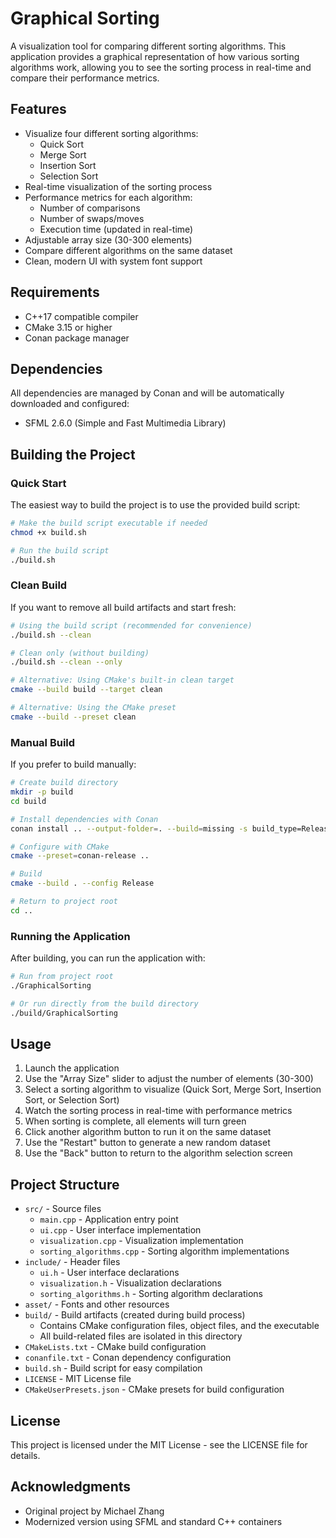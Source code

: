 # Graphical Sorting

A visualization tool for comparing different sorting algorithms. This application provides a graphical representation of how various sorting algorithms work, allowing you to see the sorting process in real-time and compare their performance metrics.

## Features

- Visualize four different sorting algorithms:
  - Quick Sort
  - Merge Sort
  - Insertion Sort
  - Selection Sort
- Real-time visualization of the sorting process
- Performance metrics for each algorithm:
  - Number of comparisons
  - Number of swaps/moves
  - Execution time (updated in real-time)
- Adjustable array size (30-300 elements)
- Compare different algorithms on the same dataset
- Clean, modern UI with system font support

## Requirements

- C++17 compatible compiler
- CMake 3.15 or higher
- Conan package manager

## Dependencies

All dependencies are managed by Conan and will be automatically downloaded and configured:

- SFML 2.6.0 (Simple and Fast Multimedia Library)

## Building the Project

### Quick Start

The easiest way to build the project is to use the provided build script:

```bash
# Make the build script executable if needed
chmod +x build.sh

# Run the build script
./build.sh
```

### Clean Build

If you want to remove all build artifacts and start fresh:

```bash
# Using the build script (recommended for convenience)
./build.sh --clean

# Clean only (without building)
./build.sh --clean --only

# Alternative: Using CMake's built-in clean target
cmake --build build --target clean

# Alternative: Using the CMake preset
cmake --build --preset clean
```

### Manual Build

If you prefer to build manually:

```bash
# Create build directory
mkdir -p build
cd build

# Install dependencies with Conan
conan install .. --output-folder=. --build=missing -s build_type=Release

# Configure with CMake
cmake --preset=conan-release ..

# Build
cmake --build . --config Release

# Return to project root
cd ..
```

### Running the Application

After building, you can run the application with:

```bash
# Run from project root
./GraphicalSorting

# Or run directly from the build directory
./build/GraphicalSorting
```

## Usage

1. Launch the application
2. Use the "Array Size" slider to adjust the number of elements (30-300)
3. Select a sorting algorithm to visualize (Quick Sort, Merge Sort, Insertion Sort, or Selection Sort)
4. Watch the sorting process in real-time with performance metrics
5. When sorting is complete, all elements will turn green
6. Click another algorithm button to run it on the same dataset
7. Use the "Restart" button to generate a new random dataset
8. Use the "Back" button to return to the algorithm selection screen

## Project Structure

- `src/` - Source files
  - `main.cpp` - Application entry point
  - `ui.cpp` - User interface implementation
  - `visualization.cpp` - Visualization implementation
  - `sorting_algorithms.cpp` - Sorting algorithm implementations
- `include/` - Header files
  - `ui.h` - User interface declarations
  - `visualization.h` - Visualization declarations
  - `sorting_algorithms.h` - Sorting algorithm declarations
- `asset/` - Fonts and other resources
- `build/` - Build artifacts (created during build process)
  - Contains CMake configuration files, object files, and the executable
  - All build-related files are isolated in this directory
- `CMakeLists.txt` - CMake build configuration
- `conanfile.txt` - Conan dependency configuration
- `build.sh` - Build script for easy compilation
- `LICENSE` - MIT License file
- `CMakeUserPresets.json` - CMake presets for build configuration

## License

This project is licensed under the MIT License - see the LICENSE file for details.

## Acknowledgments

- Original project by Michael Zhang
- Modernized version using SFML and standard C++ containers